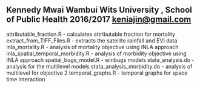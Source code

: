 Kennedy Mwai Wambui 
Wits University , School of Public Health
2016/2017
keniajin@gmail.com
----------------------------------------

attributable_fraction.R - calculates attributable fraction for mortality
extract_from_TIFF_Files.R - extracts the satellite rainfall and EVI data
inla_mortality.R - analysis of mortality objective using INLA approach
inla_spatial_temporal_morbidity.R - analysis of morbidity objective using INLA approach
spatial_bugs_model.R - winbugs models
stata_analysis.do - analysis for the multilevel models
stata_analysis_morbidity.do - analysis of multilevel for objective 2
temporal_graphs.R - temporal graphs for space time interaction